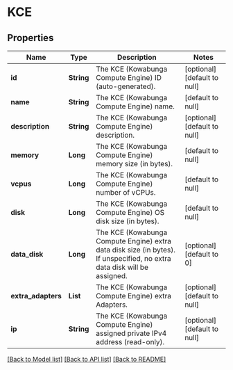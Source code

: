 # KCE
## Properties

| Name | Type | Description | Notes |
|------------ | ------------- | ------------- | -------------|
| **id** | **String** | The KCE (Kowabunga Compute Engine) ID (auto-generated). | [optional] [default to null] |
| **name** | **String** | The KCE (Kowabunga Compute Engine) name. | [default to null] |
| **description** | **String** | The KCE (Kowabunga Compute Engine) description. | [optional] [default to null] |
| **memory** | **Long** | The KCE (Kowabunga Compute Engine) memory size (in bytes). | [default to null] |
| **vcpus** | **Long** | The KCE (Kowabunga Compute Engine) number of vCPUs. | [default to null] |
| **disk** | **Long** | The KCE (Kowabunga Compute Engine) OS disk size (in bytes). | [default to null] |
| **data\_disk** | **Long** | The KCE (Kowabunga Compute Engine) extra data disk size (in bytes). If unspecified, no extra data disk will be assigned. | [optional] [default to 0] |
| **extra\_adapters** | **List** | The KCE (Kowabunga Compute Engine) extra Adapters. | [optional] [default to null] |
| **ip** | **String** | The KCE (Kowabunga Compute Engine) assigned private IPv4 address (read-only). | [optional] [default to null] |

[[Back to Model list]](../README.md#documentation-for-models) [[Back to API list]](../README.md#documentation-for-api-endpoints) [[Back to README]](../README.md)

